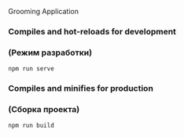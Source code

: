 Grooming Application

### Compiles and hot-reloads for development
### (Режим разработки)
```
npm run serve
```

### Compiles and minifies for production
### (Сборка проекта)
```
npm run build
```
